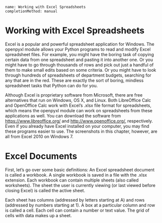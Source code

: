 ```ngMeta
name: Working with Excel Spreadsheets
completionMethod: manual
```
# Working with Excel Spreadsheets
Excel is a popular and powerful spreadsheet application for Windows. The openpyxl module allows your Python programs to read and modify Excel spreadsheet files. For example, you might have the boring task of copying certain data from one spreadsheet and pasting it into another one. Or you might have to go through thousands of rows and pick out just a handful of them to make small edits based on some criteria. Or you might have to look through hundreds of spreadsheets of department budgets, searching for any that are in the red. These are exactly the sort of boring, mindless spreadsheet tasks that Python can do for you.

Although Excel is proprietary software from Microsoft, there are free alternatives that run on Windows, OS X, and Linux. Both LibreOffice Calc and OpenOffice Calc work with Excel’s .xlsx file format for spreadsheets, which means the openpyxl module can work on spreadsheets from these applications as well. You can download the software from <span><a href="https://www.libreoffice.org/ ">https://www.libreoffice.org/ </a></span> and <span><a href="http://www.openoffice.org/">http://www.openoffice.org/</a></span>, respectively. Even if you already have Excel installed on your computer, you may find these programs easier to use. The screenshots in this chapter, however, are all from Excel 2010 on Windows 7.

# Excel Documents
First, let’s go over some basic definitions: An Excel spreadsheet document is called a workbook. A single workbook is saved in a file with the .xlsx extension. Each workbook can contain multiple sheets (also called worksheets). The sheet the user is currently viewing (or last viewed before closing Excel) is called the active sheet.

Each sheet has columns (addressed by letters starting at A) and rows (addressed by numbers starting at 1). A box at a particular column and row is called a cell. Each cell can contain a number or text value. The grid of cells with data makes up a sheet.


